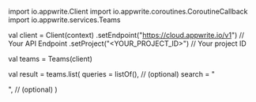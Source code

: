 import io.appwrite.Client
import io.appwrite.coroutines.CoroutineCallback
import io.appwrite.services.Teams

val client = Client(context)
    .setEndpoint("https://cloud.appwrite.io/v1") // Your API Endpoint
    .setProject("&lt;YOUR_PROJECT_ID&gt;") // Your project ID

val teams = Teams(client)

val result = teams.list(
    queries = listOf(), // (optional)
    search = "<SEARCH>", // (optional)
)